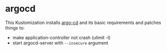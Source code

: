 # argocd

  This Kustomization installs [argo-cd](https://github.com/argoproj/argo-cd) and its basic requirements and patches things to:

- make application-controller not crash (ulimit -l)
- start argocd-server with `--insecure` argument
